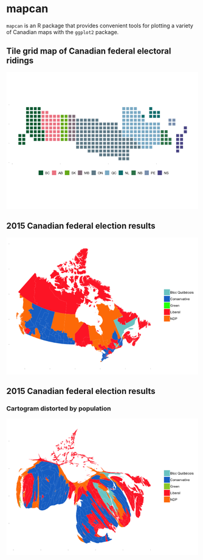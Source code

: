 <!-- README.md is generated from README.Rmd. Please edit that file -->
mapcan
======

`mapcan` is an R package that provides convenient tools for plotting a variety of Canadian maps with the `ggplot2` package.

Tile grid map of Canadian federal electoral ridings
---------------------------------------------------

![](README-unnamed-chunk-3-1.png)

2015 Canadian federal election results
--------------------------------------

![](README-unnamed-chunk-5-1.png)

2015 Canadian federal election results
--------------------------------------

### Cartogram distorted by population

![](README-unnamed-chunk-6-1.png)

